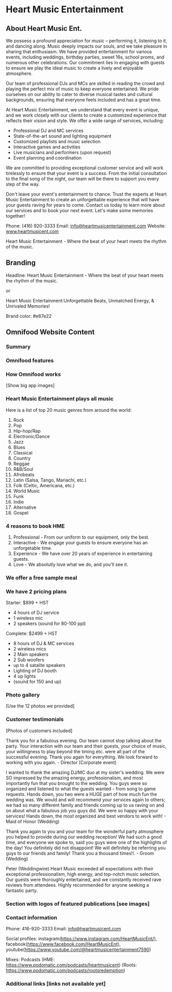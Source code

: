# Heart Music Entertainment

## About Heart Music Ent.

We possess a profound appreciation for music – performing it, listening to it, and dancing along. Music deeply impacts our souls, and we take pleasure in sharing that enthusiasm. We have provided entertainment for various events, including weddings, birthday parties, sweet 16s, school proms, and numerous other celebrations. Our commitment lies in engaging with guests to ensure we play the ideal music to create a lively and enjoyable atmosphere.

Our team of professional DJs and MCs are skilled in reading the crowd and playing the perfect mix of music to keep everyone entertained. We pride ourselves on our ability to cater to diverse musical tastes and cultural backgrounds, ensuring that everyone feels included and has a great time.

At Heart Music Entertainment, we understand that every event is unique, and we work closely with our clients to create a customized experience that reflects their vision and style. We offer a wide range of services, including:

- Professional DJ and MC services
- State-of-the-art sound and lighting equipment
- Customized playlists and music selection
- Interactive games and activities
- Live musicians and performers (upon request)
- Event planning and coordination

We are committed to providing exceptional customer service and will work tirelessly to ensure that your event is a success. From the initial consultation to the final song of the night, our team will be there to support you every step of the way.

Don't leave your event's entertainment to chance. Trust the experts at Heart Music Entertainment to create an unforgettable experience that will have your guests raving for years to come. Contact us today to learn more about our services and to book your next event. Let's make some memories together!

Phone: (416) 920-3333
Email: info@heartmusicentertainment.com
Website: www.heartmusicent.com

Heart Music Entertainment - Where the beat of your heart meets the rhythm of the music.

## Branding

Headline: Heart Music Entertainment - Where the beat of your heart meets the rhythm of the music.

or

Heart Music Entertainment:Unforgettable Beats, Unmatched Energy, &amp; Unrivaled Memories!

Brand color: #e67e22

## Omnifood Website Content

### Summary

### Omnifood features

### How Omnifood works

[Show big app images]

### Heart Music Entertainment plays all music

Here is a list of top 20 music genres from around the world:

1. Rock
2. Pop
3. Hip-hop/Rap
4. Electronic/Dance
5. Jazz
6. Blues
7. Classical
8. Country
9. Reggae
10. R&B/Soul
11. Afrobeats
12. Latin (Salsa, Tango, Mariachi, etc.)
13. Folk (Celtic, Americana, etc.)
14. World Music
15. Funk
16. Indie
17. Alternative
18. Gospel

### 4 reasons to book HME

1. Professional - From our uniform to our equipment, only the best.
2. Interactive - We engage your guests to ensure everyone has an unforgetable time.
3. Experience - We have over 20 years of experience in entertaining guests.
4. Love - We absolutly love what we do, and you'll see it.

### We offer a free sample meal

### We have 2 pricing plans

Starter: $899 + HST

- 4 hours of DJ service
- 1 wireless mic
- 2 speakers (sound for 80-100 ppl)

Complete: $2499 + HST

- 8 hours of DJ & MC services
- 2 wireless mics
- 2 Main speakers
- 2 Sub woofers
- up to 4 satalite speakers
- Lighting of DJ booth
- 4 up lights
- (sound for 150 and up)

### Photo gallery

[Use the 12 photos we provided]

### Customer testimonials

[Photos of customers included]

Thank you for a fabulous evening. Our team cannot stop talking about the party. Your interaction with our team and their guests, your choice of music, your willingness to play beyond the timing etc. were all part of the successful evening. Thank you again for everything. We look forward to working with you again. - Director (Corporate event)

I wanted to thank the amazing DJ/MC duo at my sister's wedding. We were SO impressed by the amazing energy, professionalism, and most importantly fun that you brought to the wedding. You guys were so organized and listened to what the guests wanted - from song to game requests. Hands down, you two were a HUGE part of how much fun the wedding was. We would and will recommend your services again to others; we had so many different family and friends coming up to us raving on and on about what a fabulous job you guys did. We were so happy with your services! Hands down, the most organized and best vendors to work with! - Maid of Honor (Wedding)

Thank you again to you and your team for the wonderful party atmosphere you helped to provide during our wedding reception! We had such a good time, and everyone we spoke to, said you guys were one of the highlights of the day! You definitely did not disappoint! We will definitely be referring you guys to our friends and family! Thank you a thousand times!!. - Groom (Wedding)

Peter (Weddingwire)
Heart Music exceeded all expectations with their exceptional professionalism, high energy, and top-notch music selection. Our guests were thoroughly entertained, and we constantly received rave reviews from attendees. Highly recommended for anyone seeking a fantastic party.

### Section with logos of featured publications [see images]

### Contact information

Phone: 416-920-3333
Email: info@heartmusicent.com

Social profiles: instagram(https://www.instagram.com/HeartMusicEnt/), facebook(https://www.facebook.com/HeartMusicEnt), youtube(https://www.youtube.com/@heartmusicentertainment7590)

Mixes: Podcasts (HME: https://www.podomatic.com/podcasts/heartmusicent) (Roots: https://www.podomatic.com/podcasts/rootsredemption)

### Additional links [links not available yet]
